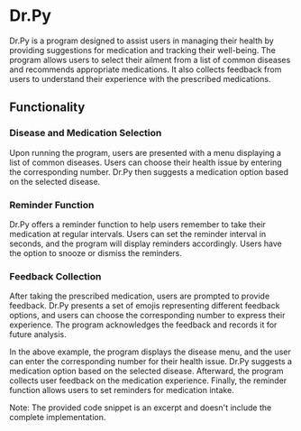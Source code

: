 # Dr.Py

Dr.Py is a program designed to assist users in managing their health by providing suggestions for medication and tracking their well-being. The program allows users to select their ailment from a list of common diseases and recommends appropriate medications. It also collects feedback from users to understand their experience with the prescribed medications.

## Functionality

### Disease and Medication Selection

Upon running the program, users are presented with a menu displaying a list of common diseases. Users can choose their health issue by entering the corresponding number. Dr.Py then suggests a medication option based on the selected disease.

### Reminder Function

Dr.Py offers a reminder function to help users remember to take their medication at regular intervals. Users can set the reminder interval in seconds, and the program will display reminders accordingly. Users have the option to snooze or dismiss the reminders.

### Feedback Collection

After taking the prescribed medication, users are prompted to provide feedback. Dr.Py presents a set of emojis representing different feedback options, and users can choose the corresponding number to express their experience. The program acknowledges the feedback and records it for future analysis.

In the above example, the program displays the disease menu, and the user can enter the corresponding number for their health issue. Dr.Py suggests a medication option based on the selected disease. Afterward, the program collects user feedback on the medication experience. Finally, the reminder function allows users to set reminders for medication intake.

Note: The provided code snippet is an excerpt and doesn't include the complete implementation.